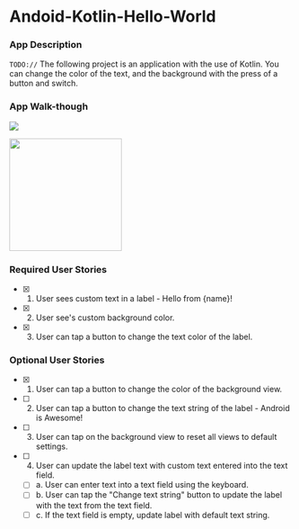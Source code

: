 # Andoid-Kotlin-Hello-World

### App Description
`TODO://` The following project is an application with the use of Kotlin. You can change the color of the text, and the background with the press of a button and switch.


### App Walk-though

![](https://github.com/rvela042/Andoid-Kotlin-Hello-World/blob/main/video1107358189_Trim.gif)

<img src="https://imgur.com/a/x89Rf3k.gif" width=200><br>

### Required User Stories
- [x] 1. User sees custom text in a label - Hello from {name}!
- [x] 2. User see's custom background color.
- [x] 3. User can tap a button to change the text color of the label.

### Optional User Stories
- [x] 1. User can tap a button to change the color of the background view.  
- [ ] 2. User can tap a button to change the text string of the label - Android is Awesome!  
- [ ] 3. User can tap on the background view to reset all views to default settings.  
- [ ] 4. User can update the label text with custom text entered into the text field.  
   - [ ] a. User can enter text into a text field using the keyboard.  
   - [ ] b. User can tap the "Change text string" button to update the label with the text from the text field.  
   - [ ] c. If the text field is empty, update label with default text string.  
